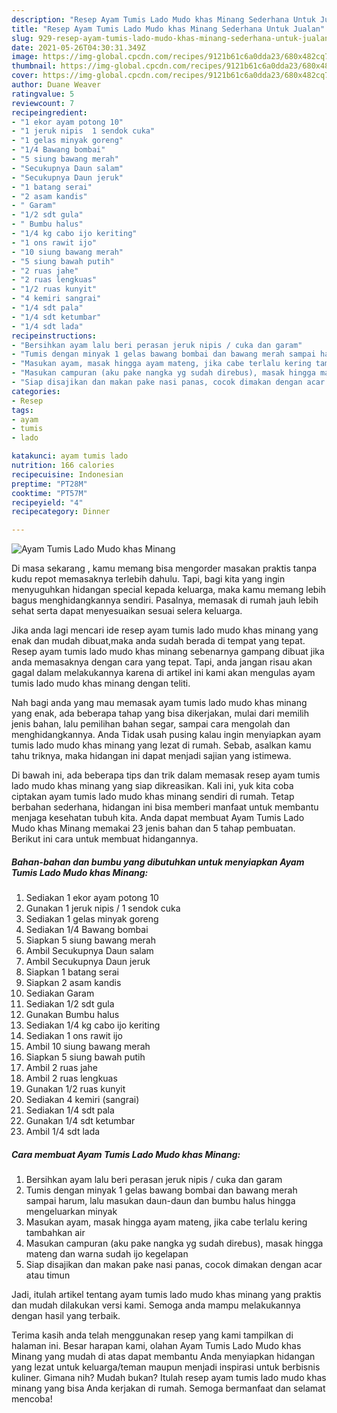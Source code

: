 ```yaml
---
description: "Resep Ayam Tumis Lado Mudo khas Minang Sederhana Untuk Jualan"
title: "Resep Ayam Tumis Lado Mudo khas Minang Sederhana Untuk Jualan"
slug: 929-resep-ayam-tumis-lado-mudo-khas-minang-sederhana-untuk-jualan
date: 2021-05-26T04:30:31.349Z
image: https://img-global.cpcdn.com/recipes/9121b61c6a0dda23/680x482cq70/ayam-tumis-lado-mudo-khas-minang-foto-resep-utama.jpg
thumbnail: https://img-global.cpcdn.com/recipes/9121b61c6a0dda23/680x482cq70/ayam-tumis-lado-mudo-khas-minang-foto-resep-utama.jpg
cover: https://img-global.cpcdn.com/recipes/9121b61c6a0dda23/680x482cq70/ayam-tumis-lado-mudo-khas-minang-foto-resep-utama.jpg
author: Duane Weaver
ratingvalue: 5
reviewcount: 7
recipeingredient:
- "1 ekor ayam potong 10"
- "1 jeruk nipis  1 sendok cuka"
- "1 gelas minyak goreng"
- "1/4 Bawang bombai"
- "5 siung bawang merah"
- "Secukupnya Daun salam"
- "Secukupnya Daun jeruk"
- "1 batang serai"
- "2 asam kandis"
- " Garam"
- "1/2 sdt gula"
- " Bumbu halus"
- "1/4 kg cabo ijo keriting"
- "1 ons rawit ijo"
- "10 siung bawang merah"
- "5 siung bawah putih"
- "2 ruas jahe"
- "2 ruas lengkuas"
- "1/2 ruas kunyit"
- "4 kemiri sangrai"
- "1/4 sdt pala"
- "1/4 sdt ketumbar"
- "1/4 sdt lada"
recipeinstructions:
- "Bersihkan ayam lalu beri perasan jeruk nipis / cuka dan garam"
- "Tumis dengan minyak 1 gelas bawang bombai dan bawang merah sampai harum, lalu masukan daun-daun dan bumbu halus hingga mengeluarkan minyak"
- "Masukan ayam, masak hingga ayam mateng, jika cabe terlalu kering tambahkan air"
- "Masukan campuran (aku pake nangka yg sudah direbus), masak hingga mateng dan warna sudah ijo kegelapan"
- "Siap disajikan dan makan pake nasi panas, cocok dimakan dengan acar atau timun"
categories:
- Resep
tags:
- ayam
- tumis
- lado

katakunci: ayam tumis lado 
nutrition: 166 calories
recipecuisine: Indonesian
preptime: "PT28M"
cooktime: "PT57M"
recipeyield: "4"
recipecategory: Dinner

---
```



![Ayam Tumis Lado Mudo khas Minang](https://img-global.cpcdn.com/recipes/9121b61c6a0dda23/680x482cq70/ayam-tumis-lado-mudo-khas-minang-foto-resep-utama.jpg)

Di masa  sekarang , kamu memang bisa mengorder masakan praktis tanpa kudu repot memasaknya terlebih dahulu. Tapi, bagi kita yang ingin menyuguhkan hidangan special kepada keluarga, maka kamu memang lebih bagus menghidangkannya sendiri. Pasalnya, memasak di rumah jauh lebih sehat serta dapat menyesuaikan sesuai selera keluarga.

Jika anda lagi mencari ide resep ayam tumis lado mudo khas minang yang enak dan mudah dibuat,maka anda sudah berada di tempat yang tepat. Resep ayam tumis lado mudo khas minang  sebenarnya gampang dibuat jika anda memasaknya dengan cara yang tepat. Tapi, anda jangan risau akan gagal dalam melakukannya 
karena di artikel ini kami akan mengulas ayam tumis lado mudo khas minang dengan teliti.  



Nah bagi anda yang mau memasak ayam tumis lado mudo khas minang yang enak, ada beberapa tahap yang bisa dikerjakan, mulai dari memilih jenis bahan, lalu pemilihan bahan segar, sampai cara mengolah dan menghidangkannya. Anda Tidak usah pusing kalau ingin menyiapkan ayam tumis lado mudo khas minang yang lezat di rumah. Sebab, asalkan kamu  tahu triknya, maka hidangan ini dapat menjadi sajian yang istimewa.

Di bawah ini, ada beberapa tips dan trik dalam memasak resep ayam tumis lado mudo khas minang yang siap dikreasikan. Kali ini, yuk kita coba ciptakan ayam tumis lado mudo khas minang sendiri di rumah. Tetap berbahan sederhana, hidangan ini bisa memberi manfaat untuk membantu menjaga kesehatan tubuh kita. Anda dapat membuat Ayam Tumis Lado Mudo khas Minang memakai 23 jenis bahan dan 5 tahap pembuatan. Berikut ini cara untuk membuat hidangannya.

<!--inarticleads1-->

##### Bahan-bahan dan bumbu yang dibutuhkan untuk menyiapkan Ayam Tumis Lado Mudo khas Minang:

1. Sediakan 1 ekor ayam potong 10
1. Gunakan 1 jeruk nipis / 1 sendok cuka
1. Sediakan 1 gelas minyak goreng
1. Sediakan 1/4 Bawang bombai
1. Siapkan 5 siung bawang merah
1. Ambil Secukupnya Daun salam
1. Ambil Secukupnya Daun jeruk
1. Siapkan 1 batang serai
1. Siapkan 2 asam kandis
1. Sediakan  Garam
1. Sediakan 1/2 sdt gula
1. Gunakan  Bumbu halus
1. Sediakan 1/4 kg cabo ijo keriting
1. Sediakan 1 ons rawit ijo
1. Ambil 10 siung bawang merah
1. Siapkan 5 siung bawah putih
1. Ambil 2 ruas jahe
1. Ambil 2 ruas lengkuas
1. Gunakan 1/2 ruas kunyit
1. Sediakan 4 kemiri (sangrai)
1. Sediakan 1/4 sdt pala
1. Gunakan 1/4 sdt ketumbar
1. Ambil 1/4 sdt lada




<!--inarticleads2-->

##### Cara membuat Ayam Tumis Lado Mudo khas Minang:

1. Bersihkan ayam lalu beri perasan jeruk nipis / cuka dan garam
1. Tumis dengan minyak 1 gelas bawang bombai dan bawang merah sampai harum, lalu masukan daun-daun dan bumbu halus hingga mengeluarkan minyak
1. Masukan ayam, masak hingga ayam mateng, jika cabe terlalu kering tambahkan air
1. Masukan campuran (aku pake nangka yg sudah direbus), masak hingga mateng dan warna sudah ijo kegelapan
1. Siap disajikan dan makan pake nasi panas, cocok dimakan dengan acar atau timun




Jadi, itulah artikel tentang  ayam tumis lado mudo khas minang  yang praktis dan mudah dilakukan versi kami. Semoga anda mampu melakukannya dengan hasil yang terbaik. 

Terima kasih anda telah menggunakan resep yang kami tampilkan di halaman ini. Besar harapan kami, olahan  Ayam Tumis Lado Mudo khas Minang yang mudah di atas dapat membantu Anda menyiapkan hidangan yang lezat untuk keluarga/teman maupun menjadi inspirasi untuk berbisnis kuliner. Gimana nih? Mudah bukan? Itulah resep ayam tumis lado mudo khas minang yang bisa Anda kerjakan di rumah. Semoga bermanfaat dan selamat mencoba!


